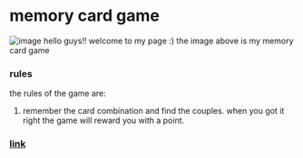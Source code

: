 # memory card game
![image](https://user-images.githubusercontent.com/124572569/235655488-33dfb28f-9c92-4c9e-ad33-5100661c2da9.png)
hello guys!! welcome to my page :) the image above is my memory card game 
### rules
the rules of the game are:
1) remember the card combination and find the couples. when you got it right the game will reward you with a point.
### [link](https://matteo-beltrame-2c-jcmaxwell-2023.github.io/memorycardgame/)
